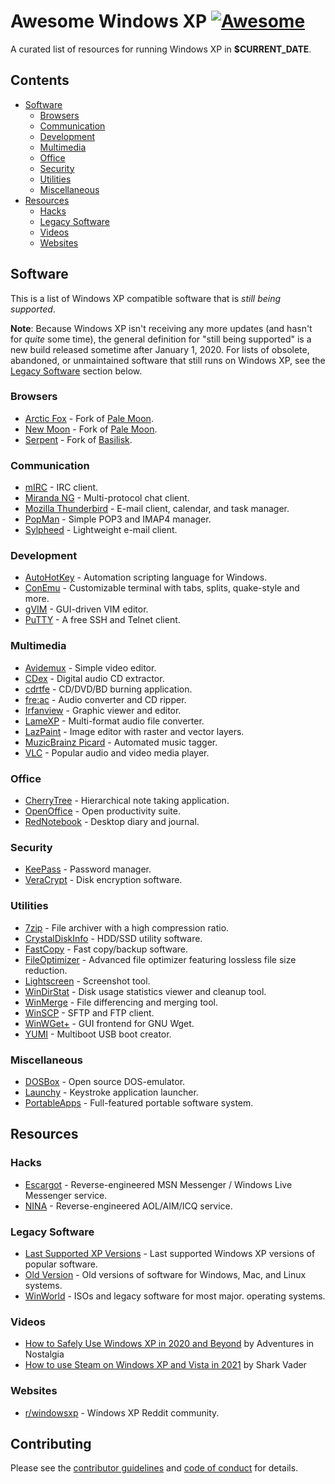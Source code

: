 # Awesome Windows XP [![Awesome](https://awesome.re/badge.svg)](https://awesome.re)

A curated list of resources for running Windows XP in **$CURRENT_DATE**.

## Contents

<!--lint disable double-link-->
- [Software](#software)
  - [Browsers](#browsers)
  - [Communication](#communication)
  - [Development](#development)
  - [Multimedia](#multimedia)
  - [Office](#office)
  - [Security](#security)
  - [Utilities](#utilities)
  - [Miscellaneous](#miscellaneous)
- [Resources](#resources)
  - [Hacks](#hacks)
  - [Legacy Software](#legacy-software)
  - [Videos](#videos)
  - [Websites](#websites)

## Software

This is a list of Windows XP compatible software that is _still being supported_.

**Note**: Because Windows XP isn't receiving any more updates (and hasn't for _quite_ some time), the general definition for "still being supported" is a new build released sometime after January 1, 2020. For lists of obsolete, abandoned, or unmaintained software that still runs on Windows XP, see the [Legacy Software](#legacy-software) section below.

### Browsers

- [Arctic Fox](https://github.com/wicknix/Arctic-Fox/wiki/Downloads) - Fork of [Pale Moon](https://www.palemoon.org/).
- [New Moon](https://rtfreesoft.blogspot.com/search/label/newmoon) - Fork of [Pale Moon](https://www.palemoon.org/).
- [Serpent](https://rtfreesoft.blogspot.com/search/label/serpent) - Fork of
  [Basilisk](https://www.basilisk-browser.org/).
<!--lint enable double-link-->

### Communication

- [mIRC](https://www.mirc.com/) - IRC client.
- [Miranda NG](https://www.miranda-ng.org) - Multi-protocol chat client.
- [Mozilla Thunderbird](https://www.thunderbird.net) - E-mail client, calendar, and task manager.
- [PopMan](http://ch-software.de/popman/) - Simple POP3 and IMAP4 manager.
- [Sylpheed](https://sylpheed.sraoss.jp/en/) - Lightweight e-mail client.

### Development

- [AutoHotKey](https://www.autohotkey.com/) - Automation scripting language for Windows.
- [ConEmu](https://conemu.github.io/) - Customizable terminal with tabs, splits, quake-style and more.
- [gVIM](https://www.vim.org/download.php#pc) - GUI-driven VIM editor.
- [PuTTY](https://www.chiark.greenend.org.uk/~sgtatham/putty/) - A free SSH and Telnet client.

### Multimedia

- [Avidemux](http://avidemux.sourceforge.net/) - Simple video editor.
- [CDex](https://cdex.mu/) - Digital audio CD extractor.
- [cdrtfe](https://cdrtfe.sourceforge.io/cdrtfe/index_en.html) - CD/DVD/BD burning application.
- [fre:ac](https://www.freac.org/) - Audio converter and CD ripper.
- [Irfanview](https://www.irfanview.com/) - Graphic viewer and editor.
- [LameXP](http://lamexp.sourceforge.net/) - Multi-format audio file converter.
- [LazPaint](https://lazpaint.github.io/) - Image editor with raster and vector layers.
- [MuzicBrainz Picard](https://picard.musicbrainz.org/) - Automated music tagger.
- [VLC](https://www.videolan.org/) - Popular audio and video media player.

### Office

- [CherryTree](https://www.giuspen.com/cherrytree/) - Hierarchical note taking application.
- [OpenOffice](https://www.openoffice.org/) - Open productivity suite.
- [RedNotebook](https://rednotebook.sourceforge.io/) - Desktop diary and journal.

### Security

- [KeePass](https://keepass.info/download.html) - Password manager.
- [VeraCrypt](https://www.veracrypt.fr) - Disk encryption software.

### Utilities

- [7zip](https://www.7-zip.org/) - File archiver with a high compression ratio.
- [CrystalDiskInfo](https://crystalmark.info/en/software/crystaldiskinfo/) - HDD/SSD utility software.
- [FastCopy](https://fastcopy.jp/) - Fast copy/backup software.
- [FileOptimizer](https://nikkhokkho.sourceforge.io/static.php?page=FileOptimizer) - Advanced file optimizer featuring lossless file size reduction.
- [Lightscreen](https://lightscreen.com.ar/) - Screenshot tool.
- [WinDirStat](https://windirstat.net/) - Disk usage statistics viewer and cleanup tool.
- [WinMerge](https://winmerge.org/?lang=en) - File differencing and merging tool.
- [WinSCP](https://winscp.net/eng/index.php) - SFTP and FTP client.
- [WinWGet+](https://www.astatix.com/tools/winwget.php) - GUI frontend for GNU Wget.
- [YUMI](https://www.pendrivelinux.com/yumi-multiboot-usb-creator/) - Multiboot USB boot creator.

### Miscellaneous

- [DOSBox](https://www.dosbox.com/) - Open source DOS-emulator.
- [Launchy](https://launchy.net/) - Keystroke application launcher.
- [PortableApps](https://portableapps.com/) - Full-featured portable software system.

## Resources

### Hacks

- [Escargot](https://escargot.chat/) - Reverse-engineered MSN Messenger / Windows Live Messenger service.
- [NINA](https://nina.chat/) - Reverse-engineered AOL/AIM/ICQ service.

### Legacy Software

- [Last Supported XP Versions](https://skipster1337.github.io/posts/windows-software.html) - Last supported Windows XP versions of popular software.
- [Old Version](http://www.oldversion.com/) - Old versions of software for
  Windows, Mac, and Linux systems.
- [WinWorld](https://winworldpc.com) - ISOs and legacy software for most major.
  operating systems.

### Videos

<!--lint disable awesome-list-item-->
- [How to Safely Use Windows XP in 2020 and Beyond](https://www.youtube.com/watch?v=j2artqrYWJY) by Adventures in Nostalgia
- [How to use Steam on Windows XP and Vista in 2021](https://www.youtube.com/watch?v=6-FbdgMar7Q) by Shark Vader
<!--lint enable awesome-list-item-->

### Websites

- [r/windowsxp](https://www.reddit.com/r/windowsxp/) - Windows XP Reddit community.

## Contributing

Please see the [contributor guidelines](.github/CONTRIBUTING.md) and [code of conduct](.github/CODE-OF-CONDUCT.md) for details.
